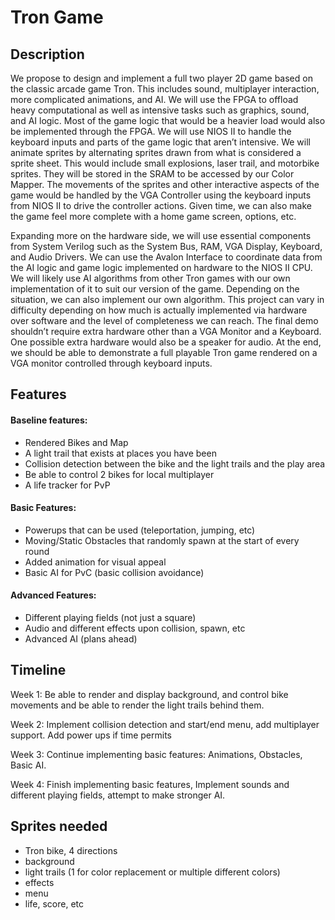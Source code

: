 # Tron Game

## Description
We propose to design and implement a full two player 2D game based on the classic arcade game Tron. This includes sound, multiplayer interaction, more complicated animations, and AI. We will use the FPGA to offload heavy computational as well as intensive tasks such as graphics, sound, and AI logic. Most of the game logic that would be a heavier load would also be implemented through the FPGA. We will use NIOS II to handle the keyboard inputs and parts of the game logic that aren’t intensive. We will animate sprites by alternating sprites drawn from what is considered a sprite sheet. This would include small explosions, laser trail, and motorbike sprites. They will be stored in the SRAM to be accessed by our Color Mapper. The movements of the sprites and other interactive aspects of the game would be handled by the VGA Controller using the keyboard inputs from NIOS II to drive the controller actions. Given time, we can also make the game feel more complete with a home game screen, options, etc. 

Expanding more on the hardware side, we will use essential components from System Verilog such as the System Bus, RAM, VGA Display, Keyboard, and Audio Drivers. We can use the Avalon Interface to coordinate data from the AI logic and game logic implemented on hardware to the NIOS II CPU. We will likely use AI algorithms from other Tron games with our own implementation of it to suit our version of the game. Depending on the situation, we can also implement our own algorithm. This project can vary in difficulty depending on how much is actually implemented via hardware over software and the level of completeness we can reach. The final demo shouldn’t require extra hardware other than a VGA Monitor and a Keyboard. One possible extra hardware would also be a speaker for audio. At the end, we should be able to demonstrate a full playable Tron game rendered on a VGA monitor controlled through keyboard inputs.

## Features
#### Baseline features:
- Rendered Bikes and Map
- A light trail that exists at places you have been
- Collision detection between the bike and the light trails and the play area
- Be able to control 2 bikes for local multiplayer
- A life tracker for PvP

#### Basic Features:
- Powerups that can be used (teleportation, jumping, etc)
- Moving/Static Obstacles that randomly spawn at the start of every round
- Added animation for visual appeal
- Basic AI for PvC (basic collision avoidance)

#### Advanced Features:
- Different playing fields (not just a square)
- Audio and different effects upon collision, spawn, etc
- Advanced AI (plans ahead)

## Timeline
Week 1: Be able to render and display background, and control bike movements and be able to render the light trails behind them.

Week 2: Implement collision detection and start/end menu, add multiplayer support. Add power ups if time permits

Week 3: Continue implementing basic features: Animations, Obstacles, Basic AI.

Week 4: Finish implementing basic features, Implement sounds and different playing fields, attempt to make stronger AI.


## Sprites needed

- Tron bike, 4 directions
- background
- light trails (1 for color replacement or multiple different colors)
- effects
- menu
- life, score, etc

